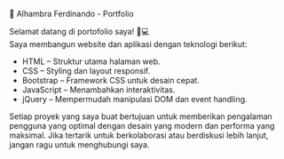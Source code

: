 🚀 Alhambra Ferdinando - Portfolio  

Selamat datang di portofolio saya! 🎨💻  
Saya membangun website dan aplikasi dengan teknologi berikut:  
- HTML – Struktur utama halaman web.  
- CSS – Styling dan layout responsif.  
- Bootstrap – Framework CSS untuk desain cepat.  
- JavaScript – Menambahkan interaktivitas.  
- jQuery – Mempermudah manipulasi DOM dan event handling.

Setiap proyek yang saya buat bertujuan untuk memberikan pengalaman pengguna yang optimal dengan desain yang modern dan performa yang maksimal. Jika tertarik untuk berkolaborasi atau berdiskusi lebih lanjut, jangan ragu untuk menghubungi saya.  
